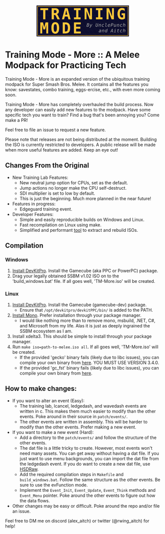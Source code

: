 ﻿<p align="center"><img src="Logos/Training-Mode-banner.png"  alt=""  width="300"/></p>

# Training Mode - More :: A Melee Modpack for Practicing Tech

Training Mode - More is an expanded version of the ubiquitous training modpack for Super Smash Bros. Melee.
It contains all the features you know: savestates, combo training, eggs-ercise, etc., with even more coming soon.

Training Mode - More has completely overhauled the build process. 
Now any developer can easily add new features to the modpack.
Have some specific tech you want to train? Find a bug that's been annoying you? Come make a PR! 

Feel free to file an issue to request a new feature.

Please note that releases are not being distributed at the moment.
Building the ISO is currently restricted to developers.
A public release will be made when more useful features are added.
Keep an eye out!

## Changes From the Original
- New Training Lab Features:
    - New neutral jump option for CPUs, set as the default.
    - Jump actions no longer make the CPU self-destruct.
    - SDI multiplier is set to low by default.
    - This is just the beginning. Much more planned in the near future!
- Features in progress:
    - Edgeguard training event.
- Developer Features:
    - Simple and easily reproducible builds on Windows and Linux.
    - Fast recompilation on Linux using make.
    - Simplified and performant [tool](https://github.com/AlexanderHarrison/gc_fst) to extract and rebuild ISOs.

## Compilation
### Windows
1. [Install DevKitPro](https://github.com/devkitPro/installer/releases/latest). Install the Gamecube (aka PPC or PowerPC) package.
2. Drag your legally obtained SSBM v1.02 ISO on to the 'build_windows.bat' file. If all goes well, 'TM-More.iso' will be created.

### Linux
1. [Install DevKitPro](https://devkitpro.org/wiki/Getting_Started#Unix-like_platforms). Install the Gamecube (gamecube-dev) package.
    - Ensure that `/opt/devkitpro/devkitPPC/bin/` is added to the PATH.
2. [Install Mono](https://www.mono-project.com/download/stable/#download-lin). Prefer installation through your package manager.
    - I would like nothing more than to remove mono, msbuild, .NET, C#, and Microsoft from my life. 
    Alas it is just as deeply ingrained the SSBM ecosystem as I am.
3. Install xdelta3. This should be simple to install through your package manager.
4. Run `make iso=path-to-melee.iso all`. If all goes well, 'TM-More.iso' will be created.
    - If the provided 'gecko' binary fails (likely due to libc issues), you can compile your own binary from [here](https://github.com/JLaferri/gecko). YOU MUST USE VERSION 3.4.0.
    - If the provided 'gc_fst' binary fails (likely due to libc issues), you can compile your own binary from [here](https://github.com/AlexanderHarrison/gc_fst).

## How to make changes:  
- If you want to alter an event (Easy):
    - The training lab, lcancel, ledgedash, and wavedash events are written in c. This makes them much easier to modify than the other events. Poke around in their source in `patch/events/`.
    - The other events are written in assembly. This will be harder to modify than the other events. Prefer making a new event.
- If you want to make a new event (Hard):
    - Add a directory to the `patch/events/` and follow the structure of the other events.
    - The dat file is a little tricky to create. However, most events won't need many assets. You can get away without having a dat file. If you just want to use menu backgrounds, you can import the dat file from the ledgedash event. If you do want to create a new dat file, use [HSDRaw](https://github.com/Ploaj/HSDLib).
    - Add the required compilation steps in `Makefile` and `build_windows.bat`. Follow the same structure as the other events. Be sure to use the evFunction mode.
    - Implement the `Event_Init`, `Event_Update`, `Event_Think` methods and `Event_Menu` pointer. Poke around the other events to figure out how the data flows.
- Other changes may be easy or difficult. Poke around the repo and/or file an issue.

Feel free to DM me on discord (alex_aitch) or twitter (@rwing_aitch) for help!
